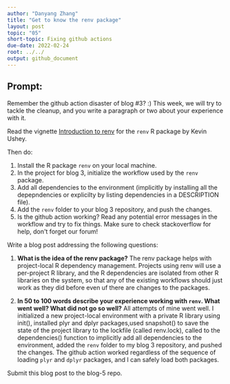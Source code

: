 ```yaml
---
author: "Danyang Zhang"
title: "Get to know the renv package"
layout: post
topic: "05"
short-topic: Fixing github actions
due-date: 2022-02-24
root: ../../
output: github_document
---
```


## Prompt:

Remember the github action disaster of blog #3? :)
This week, we will try to tackle the cleanup, and you write a paragraph or two about your experience with it. 

Read the vignette [Introduction to renv](https://rstudio.github.io/renv/articles/renv.html) for the `renv` R package by Kevin Ushey.

Then do:

1. Install the R package `renv` on your local machine.
2. In the project for blog 3, initialize the workflow used by the `renv` package.
3. Add all dependencies to the environment (implicitly by installing all the depepndencies or explicilty by listing dependencies in a DESCRIPTION file).
4. Add the `renv` folder to your blog 3 repository, and push the changes.
5. Is the github action working? Read any potential error messages in the workflow and try to fix things. Make sure to check stackoverflow for help, don't forget our forum!


Write a blog post addressing the following questions: 

1. **What is the idea of the renv package?**
The renv package helps with project-local R dependency management. Projects using renv will use a per-project R library, and the R dependencies are isolated from other R libraries on the system, so that any of the existing workflows should just work as they did before even uf there are changes to the packages.

2. **In 50 to 100 words describe your experience working with `renv`. What went well? What did not go so well?**
All attempts of mine went well. I initialized a new project-local environment with a private R library using init(), installed plyr and dplyr packages,used snapshot() to save the state of the project library to the lockfile (called renv.lock), called to the dependencies() function to implicitly add all dependencies to the environment, added the `renv` folder to my blog 3 repository, and pushed the changes. The github action worked regardless of the sequence of loading `plyr` and `dplyr` packages, and I can safely load both packages.

Submit this blog post to the blog-5 repo. 

